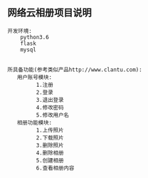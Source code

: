 
##  网络云相册项目说明
    开发环境:
        python3.6
        flask
        mysql
        
  
    所具备功能(参考类似产品http://www.clantu.com):
       用户账号模块:
             1.注册
             2.登录
             3.退出登录
             4.修改密码
             5.修改用户名
       相册功能模块:
             1.上传照片
             2.下载照片
             3.删除照片
             4.删除相册
             5.创建相册
             6.查看相册内容
             
